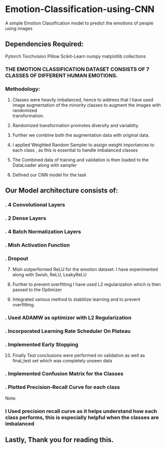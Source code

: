 # Emotion-Classification-using-CNN
A simple Emotion Classification model to predict the emotions of people using images

## Dependencies Required:

Pytorch
Torchvision
Pillow
Scikit-Learn
numpy
matplotlib
collections


### THE EMOTION CLASSIFICATION DATASET CONSISTS OF 7 CLASSES OF DIFFERENT HUMAN EMOTIONS.

### Methodology:

1. Classes were heavily imbalanced, hence to address that I have used image augmentation of the minority classes to augment the images with randomized   
   transformation.
   
2. Randomized transformation promotes diversity and variablity.

3. Further we combine both the augmentation data with original data.

4. I applied Weighted Random Sampler to assign weight importances to each class , as this is essential to handle imbalanced classes

5. The Combined data of training and validation is then loaded to the DataLoader along with sampler
   
6. Defined our CNN model for the task

## Our Model architecture consists of:

### . 4 Convolutional Layers
### . 2 Dense Layers
### . 4 Batch Normalization Layers        
### . Mish Activation Function        
### . Dropout 



7. Mish outperformed ReLU for the emotion dataset. I have experimented along with Swish, ReLU, LeakyReLU

8. Further to prevent overfitting I have used L2 regularization which is then passed to the Optimizer
   
9. Integrated various method to stablilize learning and to prevent overfitting.

### . Used ADAMW as optimizer with L2 Regularization
### . Incorporated Learning Rate Scheduler On Plateau
### . Implemented Early Stopping


10. Finally Test conclusions were performed on validation as well as final_test set which was completely unseen data

### . Implemented Confusion Matrix for the Classes
### . Plotted Precision-Recall Curve for each class

Note:
### I Used precision recall curve as it helps understand how each class performs, this is especially helpful when the classes are imbalanced


## Lastly, Thank you for reading this.


 
       
